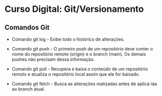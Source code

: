 # Curso Digital: Git/Versionamento

## Comandos Git
* Comando git log - Exibe todo o histórico de alterações.

* Comando git push - O primeiro push de um repositório deve conter o nome do repositório remoto (origin) e o branch (main). Os demais pushes não precisam dessa informação.

* Comando git pull - Recupera e baixa o conteúdo de um repositório remoto e atualiza o repositório local assim que ele for baixado.

* Comando git fetch - Busca as alterações realizadas antes de aplicá-las ao branch atual.
